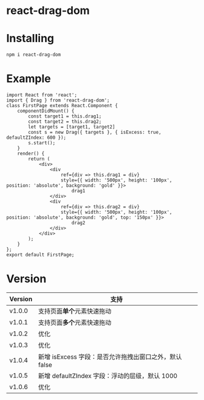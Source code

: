 # react-drag-dom

# Installing

```
npm i react-drag-dom
```

# Example

```
import React from 'react';
import { Drag } from 'react-drag-dom';
class FirstPage extends React.Component {
    componentDidMount() {
        const target1 = this.drag1;
        const target2 = this.drag2;
        let targets = [target1, target2]
        const s = new Drag({ targets }, { isExcess: true, defaultZIndex: 600 });
        s.start();
    }
    render() {
        return (
            <div>
                <div
                    ref={div => this.drag1 = div}
                    style={{ width: '500px', height: '100px', position: 'absolute', background: 'gold' }}>
                        drag1
                </div>
                <div
                    ref={div => this.drag2 = div}
                    style={{ width: '500px', height: '100px', position: 'absolute', background: 'gold', top: '150px' }}>
                        drag2
                </div>
            </div>
        );
    }
};
export default FirstPage;
```

# Version

| Version | 支持                                                   |
| ------- | ------------------------------------------------------ |
| v1.0.0  | 支持页面**单个**元素快速拖动                           |
| v1.0.1  | 支持页面**多个**元素快速拖动                           |
| v1.0.2  | 优化                                                   |
| v1.0.3  | 优化                                                   |
| v1.0.4  | 新增 isExcess 字段：是否允许拖拽出窗口之外，默认 false |
| v1.0.5  | 新增 defaultZIndex 字段：浮动的层级，默认 1000         |
| v1.0.6  | 优化                                                   |
